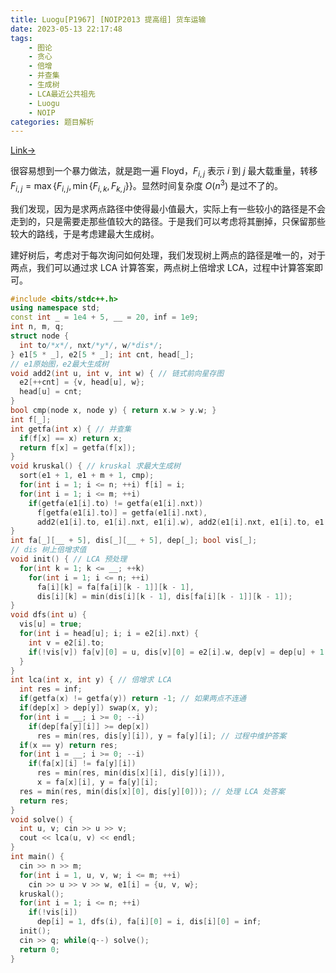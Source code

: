 ```yaml
---
title: Luogu[P1967] [NOIP2013 提高组] 货车运输
date: 2023-05-13 22:17:48
tags:
    - 图论
    - 贪心
    - 倍增
    - 并查集
    - 生成树
    - LCA最近公共祖先
    - Luogu
    - NOIP
categories: 题目解析
---
```



[Link→](https://www.luogu.com.cn/problem/P1967)

<!-- more -->

很容易想到一个暴力做法，就是跑一遍 Floyd，$F_{i,j}$ 表示 $i$ 到 $j$ 最大载重量，转移 $F_{i,j}=\max\{F_{i, j}, \min\{F_{i, k}, F_{k,j}\}\}$。显然时间复杂度 $O(n^3)$ 是过不了的。

我们发现，因为是求两点路径中使得最小值最大，实际上有一些较小的路径是不会走到的，只是需要走那些值较大的路径。于是我们可以考虑将其删掉，只保留那些较大的路线，于是考虑建最大生成树。

建好树后，考虑对于每次询问如何处理，我们发现树上两点的路径是唯一的，对于两点，我们可以通过求 LCA 计算答案，两点树上倍增求 LCA，过程中计算答案即可。

```cpp
#include <bits/stdc++.h>
using namespace std;
const int _ = 1e4 + 5, __ = 20, inf = 1e9;
int n, m, q;
struct node {
  int to/*x*/, nxt/*y*/, w/*dis*/;
} e1[5 * _], e2[5 * _]; int cnt, head[_];
// e1原始图，e2最大生成树
void add2(int u, int v, int w) { // 链式前向星存图
  e2[++cnt] = {v, head[u], w};
  head[u] = cnt;
}
bool cmp(node x, node y) { return x.w > y.w; }
int f[_];
int getfa(int x) { // 并查集
  if(f[x] == x) return x;
  return f[x] = getfa(f[x]);
}
void kruskal() { // kruskal 求最大生成树
  sort(e1 + 1, e1 + m + 1, cmp);
  for(int i = 1; i <= n; ++i) f[i] = i;
  for(int i = 1; i <= m; ++i)
    if(getfa(e1[i].to) != getfa(e1[i].nxt))
      f[getfa(e1[i].to)] = getfa(e1[i].nxt),
      add2(e1[i].to, e1[i].nxt, e1[i].w), add2(e1[i].nxt, e1[i].to, e1[i].w); // 建树
}
int fa[_][__ + 5], dis[_][__ + 5], dep[_]; bool vis[_];
// dis 树上倍增求值
void init() { // LCA 预处理
  for(int k = 1; k <= __; ++k)
    for(int i = 1; i <= n; ++i)
      fa[i][k] = fa[fa[i][k - 1]][k - 1],
      dis[i][k] = min(dis[i][k - 1], dis[fa[i][k - 1]][k - 1]);
}
void dfs(int u) {
  vis[u] = true;
  for(int i = head[u]; i; i = e2[i].nxt) {
    int v = e2[i].to;
    if(!vis[v]) fa[v][0] = u, dis[v][0] = e2[i].w, dep[v] = dep[u] + 1, dfs(v);
  }
}
int lca(int x, int y) { // 倍增求 LCA
  int res = inf;
  if(getfa(x) != getfa(y)) return -1; // 如果两点不连通
  if(dep[x] > dep[y]) swap(x, y);
  for(int i = __; i >= 0; --i)
    if(dep[fa[y][i]] >= dep[x])
      res = min(res, dis[y][i]), y = fa[y][i]; // 过程中维护答案
  if(x == y) return res;
  for(int i = __; i >= 0; --i)
    if(fa[x][i] != fa[y][i])
      res = min(res, min(dis[x][i], dis[y][i])),
      x = fa[x][i], y = fa[y][i];
  res = min(res, min(dis[x][0], dis[y][0])); // 处理 LCA 处答案
  return res;
}
void solve() {
  int u, v; cin >> u >> v;  
  cout << lca(u, v) << endl;
}
int main() {
  cin >> n >> m;
  for(int i = 1, u, v, w; i <= m; ++i)
    cin >> u >> v >> w, e1[i] = {u, v, w};
  kruskal();
  for(int i = 1; i <= n; ++i)
    if(!vis[i])
      dep[i] = 1, dfs(i), fa[i][0] = i, dis[i][0] = inf;
  init();
  cin >> q; while(q--) solve();
  return 0;
}
```